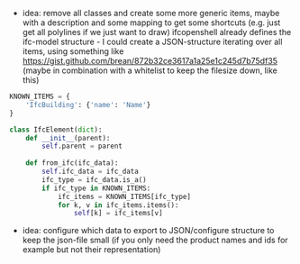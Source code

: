 - idea: remove all classes and create some more generic items, maybe with a description and some mapping to get some shortcuts (e.g. just get all polylines if we just want to draw)
ifcopenshell already defines the ifc-model structure - I could create a JSON-structure iterating over all items, using something like  https://gist.github.com/brean/872b32ce3617a1a25e1c245d7b75df35
(maybe in combination with a whitelist to keep the filesize down, like this)
```python
KNOWN_ITEMS = {
    'IfcBuilding': {'name': 'Name'}
}

class IfcElement(dict):
    def __init__(parent):
        self.parent = parent
    
    def from_ifc(ifc_data):
        self.ifc_data = ifc_data
        ifc_type = ifc_data.is_a()
        if ifc_type in KNOWN_ITEMS:
            ifc_items = KNOWN_ITEMS[ifc_type]
            for k, v in ifc_items.items():
                self[k] = ifc_items[v]
```

- idea: configure which data to export to JSON/configure structure to keep the json-file small (if you only need the product names and ids for example but not their representation)
